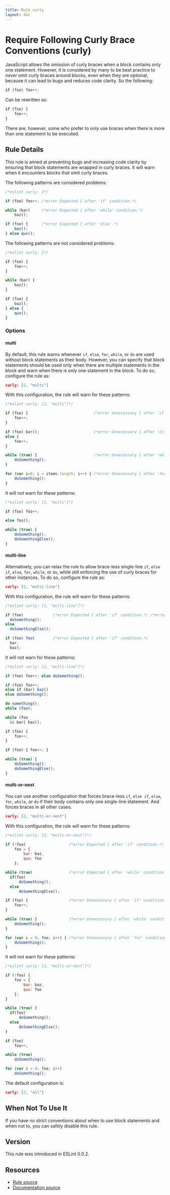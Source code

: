 ```yaml
---
title: Rule curly
layout: doc
---
```

<!-- Note: No pull requests accepted for this file. See README.md in the root directory for details. -->
# Require Following Curly Brace Conventions (curly)

JavaScript allows the omission of curly braces when a block contains only one statement. However, it is considered by many to be best practice to _never_ omit curly braces around blocks, even when they are optional, because it can lead to bugs and reduces code clarity. So the following:

```js
if (foo) foo++;
```

Can be rewritten as:

```js
if (foo) {
    foo++;
}
```

There are, however, some who prefer to only use braces when there is more than one statement to be executed.

## Rule Details

This rule is aimed at preventing bugs and increasing code clarity by ensuring that block statements are wrapped in curly braces. It will warn when it encounters blocks that omit curly braces.

The following patterns are considered problems:

```js
/*eslint curly: 2*/

if (foo) foo++; /*error Expected { after 'if' condition.*/

while (bar)     /*error Expected { after 'while' condition.*/
    baz();

if (foo) {      /*error Expected { after 'else'.*/
    baz();
} else qux();
```

The following patterns are not considered problems:

```js
/*eslint curly: 2*/

if (foo) {
    foo++;
}

while (bar) {
    baz();
}

if (foo) {
    baz();
} else {
    qux();
}
```

### Options

#### multi

By default, this rule warns whenever `if`, `else`, `for`, `while`, or `do` are used without block statements as their body. However, you can specify that block statements should be used only when there are multiple statements in the block and warn when there is only one statement in the block. To do so, configure the rule as:

```json
curly: [2, "multi"]
```

With this configuration, the rule will warn for these patterns:

```js
/*eslint curly: [2, "multi"]*/

if (foo) {                             /*error Unnecessary { after 'if' condition.*/
    foo++;
}

if (foo) bar();                        /*error Unnecessary { after 'else'.*/
else {
    foo++;
}

while (true) {                         /*error Unnecessary { after 'while' condition.*/
    doSomething();
}

for (var i=0; i < items.length; i++) { /*error Unnecessary { after 'for' condition.*/
    doSomething();
}
```

It will not warn for these patterns:

```js
/*eslint curly: [2, "multi"]*/

if (foo) foo++;

else foo();

while (true) {
    doSomething();
    doSomethingElse();
}
```

#### multi-line

Alternatively, you can relax the rule to allow brace-less single-line `if`, `else if`, `else`, `for`, `while`, or `do`, while still enforcing the use of curly braces for other instances. To do so, configure the rule as:

```json
curly: [2, "multi-line"]
```

With this configuration, the rule will warn for these patterns:

```js
/*eslint curly: [2, "multi-line"]*/

if (foo)             /*error Expected { after 'if' condition.*/ /*error Expected { after 'else'.*/
  doSomething();
else
  doSomethingElse();

if (foo) foo(        /*error Expected { after 'if' condition.*/
  bar,
  baz);
```

It will not warn for these patterns:

```js
/*eslint curly: [2, "multi-line"]*/

if (foo) foo++; else doSomething();

if (foo) foo++;
else if (bar) baz()
else doSomething();

do something();
while (foo);

while (foo
  && bar) baz();

if (foo) {
    foo++;
}

if (foo) { foo++; }

while (true) {
    doSomething();
    doSomethingElse();
}
```

#### multi-or-nest

You can use another configuration that forces brace-less `if`, `else if`, `else`, `for`, `while`, or `do` if their body contains only one single-line statement. And forces braces in all other cases.

```json
curly: [2, "multi-or-nest"]
```

With this configuration, the rule will warn for these patterns:

```js
/*eslint curly: [2, "multi-or-nest"]*/

if (!foo)                   /*error Expected { after 'if' condition.*/
    foo = {
        bar: baz,
        qux: foo
    };

while (true)                /*error Expected { after 'while' condition.*/
  if(foo)
      doSomething();
  else
      doSomethingElse();

if (foo) {                  /*error Unnecessary { after 'if' condition.*/
    foo++;
}

while (true) {              /*error Unnecessary { after 'while' condition.*/
    doSomething();
}

for (var i = 0; foo; i++) { /*error Unnecessary { after 'for' condition.*/
    doSomething();
}
```

It will not warn for these patterns:

```js
/*eslint curly: [2, "multi-or-nest"]*/

if (!foo) {
    foo = {
        bar: baz,
        qux: foo
    };
}

while (true) {
  if(foo)
      doSomething();
  else
      doSomethingElse();
}

if (foo)
    foo++;

while (true)
    doSomething();

for (var i = 0; foo; i++)
    doSomething();
```

The default configuration is:

```json
curly: [2, "all"]
```

## When Not To Use It

If you have no strict conventions about when to use block statements and when not to, you can safely disable this rule.

## Version

This rule was introduced in ESLint 0.0.2.

## Resources

* [Rule source](https://github.com/eslint/eslint/tree/master/lib/rules/curly.js)
* [Documentation source](https://github.com/eslint/eslint/tree/master/docs/rules/curly.md)
